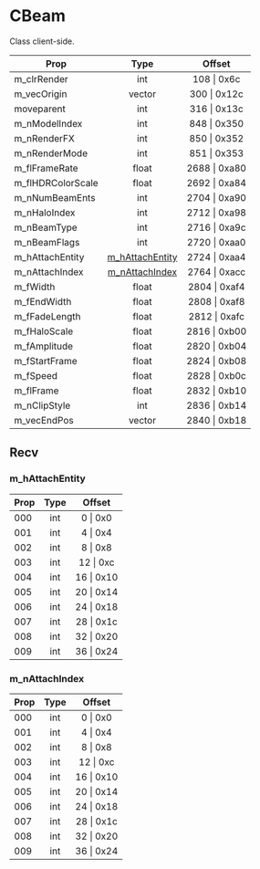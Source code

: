 # CBeam

Class client-side.

|Prop|Type|Offset|
|---|:-:|:-:|
|m_clrRender|int|108 \| 0x6c|
|m_vecOrigin|vector|300 \| 0x12c|
|moveparent|int|316 \| 0x13c|
|m_nModelIndex|int|848 \| 0x350|
|m_nRenderFX|int|850 \| 0x352|
|m_nRenderMode|int|851 \| 0x353|
|m_flFrameRate|float|2688 \| 0xa80|
|m_flHDRColorScale|float|2692 \| 0xa84|
|m_nNumBeamEnts|int|2704 \| 0xa90|
|m_nHaloIndex|int|2712 \| 0xa98|
|m_nBeamType|int|2716 \| 0xa9c|
|m_nBeamFlags|int|2720 \| 0xaa0|
|m_hAttachEntity|[m_hAttachEntity](#m_hattachentity)|2724 \| 0xaa4|
|m_nAttachIndex|[m_nAttachIndex](#m_nattachindex)|2764 \| 0xacc|
|m_fWidth|float|2804 \| 0xaf4|
|m_fEndWidth|float|2808 \| 0xaf8|
|m_fFadeLength|float|2812 \| 0xafc|
|m_fHaloScale|float|2816 \| 0xb00|
|m_fAmplitude|float|2820 \| 0xb04|
|m_fStartFrame|float|2824 \| 0xb08|
|m_fSpeed|float|2828 \| 0xb0c|
|m_flFrame|float|2832 \| 0xb10|
|m_nClipStyle|int|2836 \| 0xb14|
|m_vecEndPos|vector|2840 \| 0xb18|

## Recv

### m_hAttachEntity

|Prop|Type|Offset|
|---|:-:|:-:|
|000|int|0 \| 0x0|
|001|int|4 \| 0x4|
|002|int|8 \| 0x8|
|003|int|12 \| 0xc|
|004|int|16 \| 0x10|
|005|int|20 \| 0x14|
|006|int|24 \| 0x18|
|007|int|28 \| 0x1c|
|008|int|32 \| 0x20|
|009|int|36 \| 0x24|

### m_nAttachIndex

|Prop|Type|Offset|
|---|:-:|:-:|
|000|int|0 \| 0x0|
|001|int|4 \| 0x4|
|002|int|8 \| 0x8|
|003|int|12 \| 0xc|
|004|int|16 \| 0x10|
|005|int|20 \| 0x14|
|006|int|24 \| 0x18|
|007|int|28 \| 0x1c|
|008|int|32 \| 0x20|
|009|int|36 \| 0x24|
